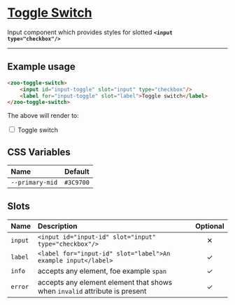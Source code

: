 # [Toggle Switch](#toggle-switch)

Input component which provides styles for slotted **`<input type="checkbox"/>`**

***

## Example usage

```HTML
<zoo-toggle-switch>
	<input id="input-toggle" slot="input" type="checkbox"/>
	<label for="input-toggle" slot="label">Toggle switch</label>
</zoo-toggle-switch>
```

The above will render to:

<zoo-toggle-switch>
	<input id="input-toggle" slot="input" type="checkbox"/>
	<label for="input-toggle" slot="label">Toggle switch</label>
</zoo-toggle-switch>

## CSS Variables

| **Name**        | **Default** |
| :-------------- | :---------: |
| `--primary-mid` |  `#3C9700`  |

## Slots

| **Name** | **Description**                                                            | **Optional** |
| :------- | :------------------------------------------------------------------------- | :----------: |
| `input`  | `<input id="input-id" slot="input" type="checkbox"/>`                      |   &#10005;   |
| `label`  | `<label for="input-id" slot="label">An example input</label>`              |   &#10003;   |
| `info`   | accepts any element, foe example `span`                                    |   &#10003;   |
| `error`  | accepts any element element that shows when `invalid` attribute is present |   &#10003;   |
